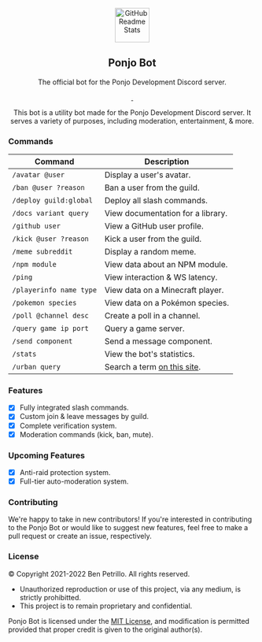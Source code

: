<p align="center">
    <img width="70px" src="https://raw.githubusercontent.com/Eerie6560/Archives/main/images/icons/RoboEerie.png" align="center" alt="GitHub Readme Stats" />
    <h2 align="center">Ponjo Bot</h2>
</p>

<p align="center">
    The official bot for the Ponjo Development Discord server.
</p>

<p align="center">
    <a href="https://ponjo.club/discord">
      <img src="https://img.shields.io/badge/Discord-Join%20for%20support!-blue?style=for-the-badge&logo=discord&logoColor=white" alt=""/>
    </a>
    <a href="https://eerie.codes">
      <img src="https://img.shields.io/badge/Supports%20-Node.js%20v16.0+-gray.svg?colorA=61c265&colorB=4CAF50&style=for-the-badge&logo=node.js&logoColor=white" alt=""/>
    </a>
</p>

<p align="center">
    This bot is a utility bot made for the Ponjo Development Discord server. It serves a variety of purposes,
    including moderation, entertainment, & more.
</p>

### Commands

| Command | Description |
| ----------- | ----------- |
| `/avatar @user` | Display a user's avatar. |
| `/ban @user ?reason`  | Ban a user from the guild. |
| `/deploy guild:global` | Deploy all slash commands. |
| `/docs variant query` | View documentation for a library. |
| `/github user` | View a GitHub user profile. |
| `/kick @user ?reason` | Kick a user from the guild. |
| `/meme subreddit` | Display a random meme. |
| `/npm module` | View data about an NPM module. |
| `/ping` | View interaction & WS latency. |
| `/playerinfo name type` | View data on a Minecraft player. |
| `/pokemon species` | View data on a Pokémon species. |
| `/poll @channel desc` | Create a poll in a channel. |
| `/query game ip port` | Query a game server. |
| `/send component` | Send a message component. |
| `/stats` | View the bot's statistics. |
| `/urban query` | Search a term [on this site](https://urbandictionary.com).

### Features
 
- [x] Fully integrated slash commands.
- [x] Custom join & leave messages by guild.
- [x] Complete verification system.
- [x] Moderation commands (kick, ban, mute). 

### Upcoming Features
- [x] Anti-raid protection system.
- [x] Full-tier auto-moderation system.

### Contributing
We're happy to take in new contributors! If you're interested in contributing to the Ponjo Bot or would like to suggest new features, feel free to make a pull request or create an issue, respectively.

### License

© Copyright 2021-2022 Ben Petrillo. All rights reserved.
- Unauthorized reproduction or use of this project, via any medium, is strictly prohibitted.
- This project is to remain proprietary and confidential.

Ponjo Bot is licensed under the [MIT License](https://www.mit.edu/~amini/LICENSE.md), and modification is permitted provided that proper credit is given to the original author(s). 
